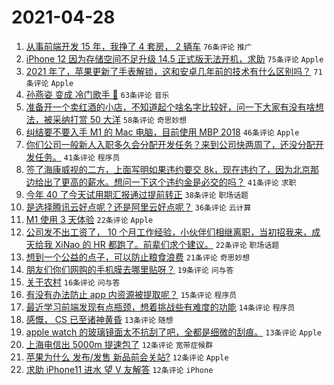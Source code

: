 # 2021-04-28

1. [从事前端开发 15 年，我挣了 4 套房， 2 辆车](https://www.v2ex.com/t/773790) `76条评论` `推广`
1. [iPhone 12 因为存储空间不足升级 14.5 正式版无法开机，求助](https://www.v2ex.com/t/773744) `75条评论` `Apple`
1. [2021 年了，苹果更新了手表解锁，这和安卓几年前的技术有什么区别吗？](https://www.v2ex.com/t/773753) `71条评论` `Apple`
1. [孙燕姿 变成 冷门歌手 🤔️](https://www.v2ex.com/t/773843) `63条评论` `音乐`
1. [准备开一个卖红酒的小店，不知道起个啥名字比较好，问一下大家有没有啥想法，被采纳打赏 50 大洋](https://www.v2ex.com/t/773864) `58条评论` `奇思妙想`
1. [纠结要不要入手 M1 的 Mac 电脑，目前使用 MBP 2018](https://www.v2ex.com/t/773748) `46条评论` `Apple`
1. [你们公司一般新人入职多久会分配开发任务？来到公司快两周了，还没分配开发任务。](https://www.v2ex.com/t/773779) `41条评论` `程序员`
1. [签了海康威视的二方，上面写明如果违约要交 8k，现在违约了，因为北京那边给出了更高的薪水。想问一下这个违约金是必交的吗？](https://www.v2ex.com/t/773840) `41条评论` `求职`
1. [今年 40 了今天试用期汇报通过提前转正](https://www.v2ex.com/t/773901) `38条评论` `职场话题`
1. [是选择腾讯云好点呢？还是阿里云好点呢？](https://www.v2ex.com/t/773780) `36条评论` `云计算`
1. [M1 使用 3 天体验](https://www.v2ex.com/t/773833) `22条评论` `Apple`
1. [公司发不出工资了， 10 个月工作经验，小伙伴们相继离职，当初招我来，成天给我 XiNao 的 HR 都跑了。前辈们求个建议。](https://www.v2ex.com/t/773820) `22条评论` `职场话题`
1. [想到一个公益的点子，可以防止粮食浪费](https://www.v2ex.com/t/773806) `21条评论` `奇思妙想`
1. [朋友们你们网购的手机膜去哪里贴呀？](https://www.v2ex.com/t/773848) `19条评论` `问与答`
1. [关于农村](https://www.v2ex.com/t/773757) `16条评论` `问与答`
1. [有没有办法防止 app 内资源被提取呢？](https://www.v2ex.com/t/773794) `15条评论` `程序员`
1. [最近学习前端发现有点瓶颈，想着挑战些有难度的功能](https://www.v2ex.com/t/773799) `14条评论` `程序员`
1. [感慨， CS 已至诸神黄昏](https://www.v2ex.com/t/773894) `13条评论` `随想`
1. [apple watch 的玻璃镜面太不抗刮了吧，全都是细微的刮痕。](https://www.v2ex.com/t/773846) `13条评论` `Apple`
1. [上海电信出 5000m 提速包了](https://www.v2ex.com/t/773909) `12条评论` `宽带症候群`
1. [苹果为什么 发布/发售 新品前会关站?](https://www.v2ex.com/t/773870) `12条评论` `Apple`
1. [求助 iPhone11 进水 望 V 友解答](https://www.v2ex.com/t/773867) `12条评论` `iPhone`
